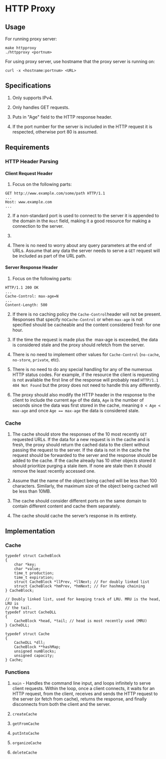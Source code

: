 # HTTP Proxy

## Usage

For running proxy server:
```
make httpproxy
./httpproxy <portnum>
```

For using proxy server, use hostname that the proxy server is running on:
```
curl -x <hostname:portnum> <URL>
```

## Specifications

1. Only supports IPv4.

2. Only handles GET requests.

3. Puts in "Age" field to the HTTP response header.

4. If the port number for the server is included in the HTTP request it is 
respected, otherwise port 80 is assumed.

## Requirements

### HTTP Header Parsing

#### Client Request Header

1. Focus on the following parts:
```
GET http://www.example.com/some/path HTTP/1.1
...
Host: www.example.com
...
```

2. If a non-standard port is used to connect to the server it is appended
to the domain in the ​`Host` field, making it a good resource for making a
connection to the server.

3. 

4. There is no need to worry about any query parameters at the end of URLs. 
Assume that any data the server needs to serve a `GET` request will be included 
as part of the URL path.

#### Server Response Header

1. Focus on the following parts:
```
HTTP/1.1 200 OK
...
Cache-Control: max-age=N
...
Content-Length: 500
```

2. If there is no caching policy the `Cache-Control`​ header will not be present.
Responses that specify no ​`Cache-Control`​ or when `max-age`​ is not specified
should be cacheable and the content considered fresh for one hour.

3. If the time the request is made plus the ​ max-age​ is exceeded, the data is
considered stale and the proxy should refetch from the server.

4. There is no need to implement other values for `Cache-Control`​ (`no-cache`​,
​`no-store​`, ​`private​`, etc​).

5. There is no need to do any special handling for any of the numerous
HTTP status codes. For example, if the resource the client is requesting is not
available the first line of the response will probably read
`HTTP/1.1 404 Not Found`​ but the proxy does not need to handle this any
differently.

6. The proxy should also modify the HTTP header in the response to the client to
include the current ​`Age`​ of the data, `Age`​ is the number of seconds since the
data was first stored in the cache, meaning ​`0 < Age < max-age​` and once
`Age == max-age` ​the data is considered stale.

### Cache

1. The cache should store the responses of the 10 most recently `GET` requested
URLs. If the data for a new request is in the cache and is fresh, the proxy
should return the cached data to the client without passing the request to the
server. If the data is not in the cache the request should be forwarded to the
server and the response should be added to the cache. If the cache already has
10 other objects stored it should prioritize purging a stale item. If none are
stale then it should remove the least recently accessed one.

2. Assume that the name of the object being cached will be less than 100
characters. Similarly, the maximum size of the object being cached will be less
than 10MB.

3. The cache should consider different ports on the same domain to contain
different content and cache them separately.

4. The cache should cache the server’s response in its entirety.

## Implementation

### Cache

```
typedef struct CacheBlock
{
    char *key;
    char *value;
    time_t production;
    time_t expiration;
    struct CacheBlock *llPrev, *llNext; // For doubly linked list
    struct CacheBlock *hmPrev, *hmNext; // For hashmap chaining
} CacheBlock;

// Doubly linked list, used for keeping track of LRU. MRU is the head, LRU is
// the tail.
typedef struct CacheDLL
{
    CacheBlock *head, *tail; // head is most recently used (MRU)
} CacheDLL;

typedef struct Cache
{
    CacheDLL *dll;
    CacheBlock **hashMap;
    unsigned numBlocks;
    unsigned capacity;
} Cache;
```

### Functions

1. `main` - Handles the command line input, and loops infinitely to serve client
requests. Within the loop, once a client connects, it waits for an HTTP request,
from the client, receives and sends the HTTP request to the server (or fetch 
from cache), returns the response, and finally disconnects from both the client
and the server.

2. `createCache`

3. `getFromCache`

4. `putIntoCache`

5. `organizeCache`

6. `deleteCache`